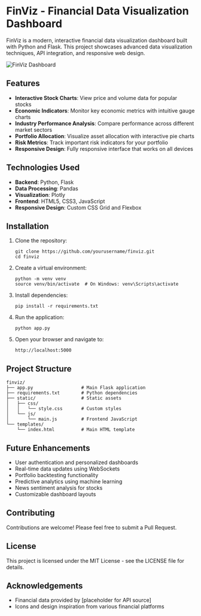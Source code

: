 # FinViz - Financial Data Visualization Dashboard

FinViz is a modern, interactive financial data visualization dashboard built with Python and Flask. This project showcases advanced data visualization techniques, API integration, and responsive web design.

![FinViz Dashboard](https://images.pexels.com/photos/6801648/pexels-photo-6801648.jpeg?auto=compress&cs=tinysrgb&w=1260&h=750&dpr=1)

## Features

- **Interactive Stock Charts**: View price and volume data for popular stocks
- **Economic Indicators**: Monitor key economic metrics with intuitive gauge charts
- **Industry Performance Analysis**: Compare performance across different market sectors
- **Portfolio Allocation**: Visualize asset allocation with interactive pie charts
- **Risk Metrics**: Track important risk indicators for your portfolio
- **Responsive Design**: Fully responsive interface that works on all devices

## Technologies Used

- **Backend**: Python, Flask
- **Data Processing**: Pandas
- **Visualization**: Plotly
- **Frontend**: HTML5, CSS3, JavaScript
- **Responsive Design**: Custom CSS Grid and Flexbox

## Installation

1. Clone the repository:
   ```
   git clone https://github.com/yourusername/finviz.git
   cd finviz
   ```

2. Create a virtual environment:
   ```
   python -m venv venv
   source venv/bin/activate  # On Windows: venv\Scripts\activate
   ```

3. Install dependencies:
   ```
   pip install -r requirements.txt
   ```

4. Run the application:
   ```
   python app.py
   ```

5. Open your browser and navigate to:
   ```
   http://localhost:5000
   ```

## Project Structure

```
finviz/
├── app.py                  # Main Flask application
├── requirements.txt        # Python dependencies
├── static/                 # Static assets
│   ├── css/
│   │   └── style.css       # Custom styles
│   └── js/
│       └── main.js         # Frontend JavaScript
└── templates/
    └── index.html          # Main HTML template
```

## Future Enhancements

- User authentication and personalized dashboards
- Real-time data updates using WebSockets
- Portfolio backtesting functionality
- Predictive analytics using machine learning
- News sentiment analysis for stocks
- Customizable dashboard layouts

## Contributing

Contributions are welcome! Please feel free to submit a Pull Request.

## License

This project is licensed under the MIT License - see the LICENSE file for details.

## Acknowledgements

- Financial data provided by [placeholder for API source]
- Icons and design inspiration from various financial platforms